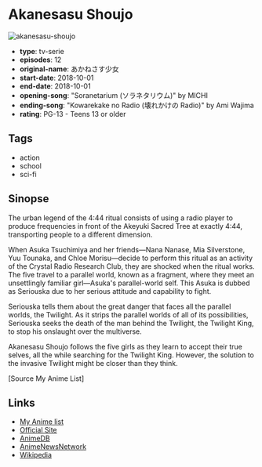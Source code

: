 # Akanesasu Shoujo

![akanesasu-shoujo](https://cdn.myanimelist.net/images/anime/1210/95781.jpg)

-   **type**: tv-serie
-   **episodes**: 12
-   **original-name**: あかねさす少女
-   **start-date**: 2018-10-01
-   **end-date**: 2018-10-01
-   **opening-song**: "Soranetarium (ソラネタリウム)" by MICHI
-   **ending-song**: "Kowarekake no Radio (壊れかけの Radio)" by Ami Wajima
-   **rating**: PG-13 - Teens 13 or older

## Tags

-   action
-   school
-   sci-fi

## Sinopse

The urban legend of the 4:44 ritual consists of using a radio player to produce frequencies in front of the Akeyuki Sacred Tree at exactly 4:44, transporting people to a different dimension.

When Asuka Tsuchimiya and her friends—Nana Nanase, Mia Silverstone, Yuu Tounaka, and Chloe Morisu—decide to perform this ritual as an activity of the Crystal Radio Research Club, they are shocked when the ritual works. The five travel to a parallel world, known as a fragment, where they meet an unsettlingly familiar girl—Asuka's parallel-world self. This Asuka is dubbed as Seriouska due to her serious attitude and capability to fight.

Seriouska tells them about the great danger that faces all the parallel worlds, the Twilight. As it strips the parallel worlds of all of its possibilities, Seriouska seeks the death of the man behind the Twilight, the Twilight King, to stop his onslaught over the multiverse.

Akanesasu Shoujo follows the five girls as they learn to accept their true selves, all the while searching for the Twilight King. However, the solution to the invasive Twilight might be closer than they think.

[Source My Anime List]

## Links

-   [My Anime list](https://myanimelist.net/anime/37561/Akanesasu_Shoujo)
-   [Official Site](http://akanesasushojo.com/)
-   [AnimeDB](http://anidb.info/perl-bin/animedb.pl?show=anime&aid=13956)
-   [AnimeNewsNetwork](http://www.animenewsnetwork.com/encyclopedia/anime.php?id=20780)
-   [Wikipedia](https://en.wikipedia.org/wiki/The_Girl_in_Twilight)
